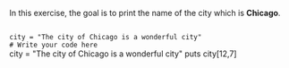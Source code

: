 In this exercise, the goal
is to print the name of
the city which is **Chicago**.

<codeblock language="ruby" type="exercise" testMode="fixedInput">
<code>
city = "The city of Chicago is a wonderful city"
# Write your code here
</code>

<solution>
city = "The city of Chicago is a wonderful city"
puts city[12,7]
</solution>
</codeblock>
